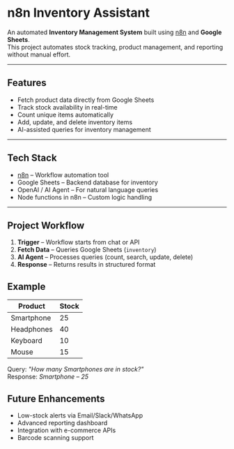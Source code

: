 
# n8n Inventory Assistant

An automated **Inventory Management System** built using [n8n](https://n8n.io/) and **Google Sheets**.  
This project automates stock tracking, product management, and reporting without manual effort.

---

## Features
- Fetch product data directly from Google Sheets
- Track stock availability in real-time
- Count unique items automatically
- Add, update, and delete inventory items
- AI-assisted queries for inventory management

---

## Tech Stack
- [n8n](https://n8n.io/) – Workflow automation tool  
- Google Sheets – Backend database for inventory  
- OpenAI / AI Agent – For natural language queries  
- Node functions in n8n – Custom logic handling  

---

##   Project Workflow
1. **Trigger** – Workflow starts from chat or API  
2. **Fetch Data** – Queries Google Sheets (`inventory`)  
3. **AI Agent** – Processes queries (count, search, update, delete)  
4. **Response** – Returns results in structured format  


 ##  Example
| Product          | Stock |
|------------------|-------|
| Smartphone       | 25    |
| Headphones       | 40    |
| Keyboard         | 10    |
| Mouse            | 15    |

Query: *"How many Smartphones are in stock?"*  
Response: *Smartphone – 25*  

 ##   Future Enhancements
- Low-stock alerts via Email/Slack/WhatsApp  
- Advanced reporting dashboard  
- Integration with e-commerce APIs  
- Barcode scanning support  



